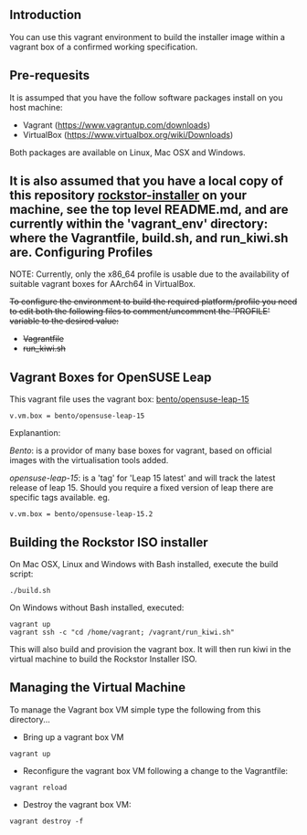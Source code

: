Introduction
------------
You can use this vagrant environment to build the installer image within a vagrant box of a confirmed working 
specification.

Pre-requesits
-------------
It is assumped that you have the follow software packages install on you host machine:
- Vagrant (https://www.vagrantup.com/downloads)
- VirtualBox (https://www.virtualbox.org/wiki/Downloads)

Both packages are available on Linux, Mac OSX and Windows.

It is also assumed that you have a local copy of this repository [rockstor-installer](https://github.com/rockstor/rockstor-installer) on your machine, see the top level README.md, and are currently within the 'vagrant_env' directory: where the Vagrantfile, build.sh, and run_kiwi.sh are.
Configuring Profiles
--------------------
NOTE: Currently, only the x86_64 profile is usable due to the availability of suitable vagrant boxes for 
AArch64 in VirtualBox. 

<s>
To configure the environment to build the required platform/profile you need to edit both the following files to 
comment/uncomment the 'PROFILE' variable to the desired value:

- Vagrantfile
- run_kiwi.sh
</s>

Vagrant Boxes for OpenSUSE Leap
-------------------------------

This vagrant file uses the vagrant box: [bento/opensuse-leap-15](https://app.vagrantup.com/bento/boxes/opensuse-leap-15) 

```
v.vm.box = bento/opensuse-leap-15 
```

Explanantion:

*Bento*: is a providor of many base boxes for vagrant, based on official images with the virtualisation tools added.  

*opensuse-leap-15*: is a 'tag' for 'Leap 15 latest' and will track the latest release of leap 15. Should you require 
a fixed version of leap there are specific tags available. eg. 

```
v.vm.box = bento/opensuse-leap-15.2 
```

Building the Rockstor ISO installer
-----------------------------------
On Mac OSX, Linux and Windows with Bash installed, execute the build script:

```shell script
./build.sh
```

On Windows without Bash installed, executed:

```
vagrant up
vagrant ssh -c "cd /home/vagrant; /vagrant/run_kiwi.sh"
```

This will also build and provision the vagrant box. It will then run kiwi in the virtual machine to build the Rockstor 
Installer ISO.

Managing the Virtual Machine
----------------------------
To manage the Vagrant box VM simple type the following from this directory...

- Bring up a vagrant box VM
```shell script
vagrant up
```

- Reconfigure the vagrant box VM following a change to the Vagrantfile:

```shell script
vagrant reload
```

- Destroy the vagrant box VM:

```shell script
vagrant destroy -f
```

